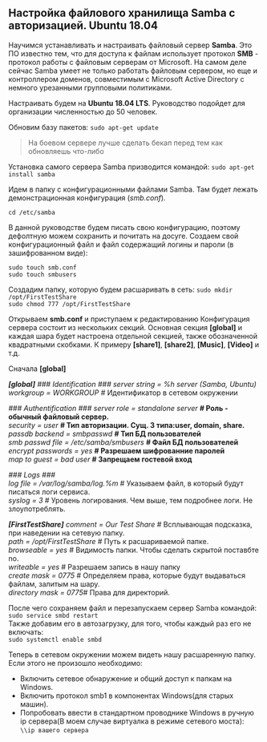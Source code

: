 ## Настройка файлового хранилища Samba с авторизацией. Ubuntu 18.04

Научимся устанавливать и настраивать файловый сервер **Samba**. Это ПО известно тем, что для доступа к файлам использует протокол **SMB** - протокол работы с файловым серверам от Microsoft. На самом деле сейчас Samba умеет не только работать файловым сервером, но еще и контроллером доменов, совместимым с Microsoft Active Directory с немного урезанными групповыми политиками.

Настраивать будем на **Ubuntu 18.04 LTS**. Руководство подойдет для организации численностью до 50 человек.

Обновим базу пакетов:
```sudo apt-get update ```

>На боевом сервере лучше сделать бекап перед тем как обновляешь что-либо

Установка самого сервера Samba призводится командой:
```sudo apt-get install samba ```

Идем в папку с конфигурационными файлами Samba. Там будет лежать демонстрационная конфигурация (*smb.conf*).

```cd /etc/samba ```

В данной руководстве будем писать свою конфигурацию, поэтому дефолтную можем сохранить и почитать на досуге.
Создаем свой конфигурационный файл и файл содержащий логины и пароли (в зашифрованном виде):

```sudo touch smb.conf```<br>
```sudo touch smbusers```

Создадим папку, которую будем расшаривать в сеть:
```sudo mkdir /opt/FirstTestShare ```<br>
```sudo chmod 777 /opt/FirstTestShare```

Открываем **smb.conf** и приступаем к редактированию
Конфигурация сервера состоит из нескольких секций. Основная секция **[global]** и каждая шара будет настроена отдельной секцией, также обозначенной квадратными скобками. К примеру **[share1]**, **[share2]**, **[Music]**, **[Video]** и т.д.

Сначала **[global]**

***[global]***
*### Identification ###*
*server string = %h server (Samba, Ubuntu)*   
*workgroup = WORKGROUP* # Идентификатор в сетевом окружении  

*### Authentification ###*
*server role = standalone server* **# Роль - обычный файловый сервер.**  
*security = user* **# Тип авторизации. Сущ. 3 типа:user, domain, share.**     
*passdb backend = smbpasswd* **# Тип БД пользователей**   
*smb passwd file = /etc/samba/smbusers* **# Файл БД пользователей**  
*encrypt passwords = yes*               **#  Разрешаем шифрованние паролей**  
*map to guest = bad user*               **# Запрещаем гостевой вход**  

*### Logs ###*  
*log file = /var/log/samba/log.%m* # Указываем файл, в который будут писаться логи сервиса.  
*syslog = 3* # Уровень логирования. Чем выше, тем подробнее логи. Не злоупотреблять.

***[FirstTestShare]***
*comment = Our Test Share* # Всплывающая подсказка, при наведении на  сетевую папку.  
*path = /opt/FirstTestShare* # Путь к расшариваемой папке.  
*browseable = yes* # Видимость папки. Чтобы сделать скрытой поставбте no.  
*writeable = yes* # Разрешаем запись в нашу папку  
*create mask = 0775* # Определяем права, которые будут выдаваться файлам, залитым на шару.  
*directory mask = 0775*# Права для директорий.  

После чего сохраняем файл и перезапускаем сервер Samba командой:    
```sudo service smbd restart ```    
Также добавим его в автозагрузку, для того, чтобы каждый раз его не включать:  
```sudo systemctl enable smbd```    
 
 Теперь в сетевом окружении можем видеть нашу расшаренную папку. Если этого не произошло необходимо:
 + Включить сетевое обнаружение и общий доступ к папкам на Windows.  
 + Включить протокол smb1 в компонентах Windows(для старых машин).
 + Попробовать ввести в стандартном проводнике Windows в ручную ip сервера(В моем случае виртуалка в режиме сетевого моста):  
 ```\\ip вашего сервера```
 


